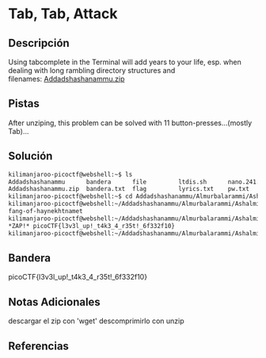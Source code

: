 # Tab, Tab, Attack

## Descripción
Using tabcomplete in the Terminal will add years to your life, esp. when dealing with long rambling directory structures and filenames: [Addadshashanammu.zip](https://mercury.picoctf.net/static/72712e82413e78cc8aa8d553ffea42b0/Addadshashanammu.zip)
## Pistas 
After unziping, this problem can be solved with 11 button-presses...(mostly Tab)...
## Solución
```bash
kilimanjaroo-picoctf@webshell:~$ ls
Addadshashanammu      bandera      file         ltdis.sh      nano.241.save  static.ltdis.strings.txt  warm
Addadshashanammu.zip  bandera.txt  flag         lyrics.txt    pw.txt         static.ltdis.x86_64.txt
kilimanjaroo-picoctf@webshell:~$ cd Addadshashanammu/Almurbalarammi/Ashalmimilkala/Assurnabitashpi/Maelkashishi/Onnissiralis/Ularradallaku/
kilimanjaroo-picoctf@webshell:~/Addadshashanammu/Almurbalarammi/Ashalmimilkala/Assurnabitashpi/Maelkashishi/Onnissiralis/Ularradallaku$ ls
fang-of-haynekhtnamet
kilimanjaroo-picoctf@webshell:~/Addadshashanammu/Almurbalarammi/Ashalmimilkala/Assurnabitashpi/Maelkashishi/Onnissiralis/Ularradallaku$ ./fang-of-haynekhtnamet 
*ZAP!* picoCTF{l3v3l_up!_t4k3_4_r35t!_6f332f10}
kilimanjaroo-picoctf@webshell:~/Addadshashanammu/Almurbalarammi/Ashalmimilkala/Assurnabitashpi/Maelkashishi/Onnissiralis/Ularradallaku$
```
## Bandera
picoCTF{l3v3l_up!_t4k3_4_r35t!_6f332f10}

## Notas Adicionales 
descargar el zip con 'wget'
descomprimirlo con unzip 
## Referencias